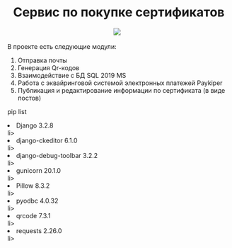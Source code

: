 <h1 align="center">Сервис по покупке сертификатов</h1>
<p align="center">
<img src="https://img.shields.io/badge/python-v3.8-blue?style=for-the-badge">
<img src="https://img.shields.io/badge/django%20versions-3.0-blue?style=for-the-badge" alt="">
<img src="https://img.shields.io/badge/SQL-MS--2019-blue?style=for-the-badge" alt="">
</p>
<p>
    В проекте есть следующие модули:
</p>
<ol>
    <li>Отправка почты</li>
    <li>Генерация Qr-кодов</li>
    <li>Взаимодействие с БД SQL 2019 MS</li>
    <li>Работа с эквайринговой системой электронных платежей Paykiper</li>
    <li>Публикация и редактирование информации по сертификата (в виде постов)</li>
</ol>
<p>
    pip list
</p>
    <li>Django               3.2.8</li>li>
    <li>django-ckeditor      6.1.0</li>li>
    <li>django-debug-toolbar 3.2.2</li>li>
    <li>gunicorn             20.1.0</li>li>
    <li>Pillow               8.3.2</li>li>
    <li>pyodbc               4.0.32</li>li>
    <li>qrcode               7.3.1</li>li>
    <li>requests             2.26.0</li>li>
</ul>
